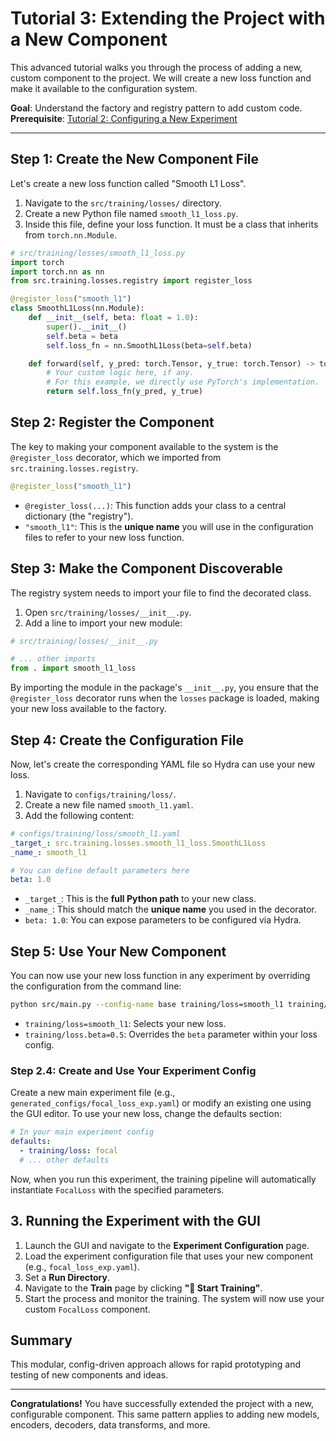 # Tutorial 3: Extending the Project with a New Component

This advanced tutorial walks you through the process of adding a new, custom component
to the project. We will create a new loss function and make it available to the
configuration system.

**Goal**: Understand the factory and registry pattern to add custom code.
**Prerequisite**: [Tutorial 2: Configuring a New Experiment](02_custom_experiment.md)

---

## Step 1: Create the New Component File

Let's create a new loss function called "Smooth L1 Loss".

1. Navigate to the `src/training/losses/` directory.
2. Create a new Python file named `smooth_l1_loss.py`.
3. Inside this file, define your loss function. It must be a class that inherits
    from `torch.nn.Module`.

```python
# src/training/losses/smooth_l1_loss.py
import torch
import torch.nn as nn
from src.training.losses.registry import register_loss

@register_loss("smooth_l1")
class SmoothL1Loss(nn.Module):
    def __init__(self, beta: float = 1.0):
        super().__init__()
        self.beta = beta
        self.loss_fn = nn.SmoothL1Loss(beta=self.beta)

    def forward(self, y_pred: torch.Tensor, y_true: torch.Tensor) -> torch.Tensor:
        # Your custom logic here, if any.
        # For this example, we directly use PyTorch's implementation.
        return self.loss_fn(y_pred, y_true)
```

## Step 2: Register the Component

The key to making your component available to the system is the `@register_loss`
decorator, which we imported from `src.training.losses.registry`.

```python
@register_loss("smooth_l1")
```

- `@register_loss(...)`: This function adds your class to a central dictionary (the "registry").
- `"smooth_l1"`: This is the **unique name** you will use in the configuration files
    to refer to your new loss function.

## Step 3: Make the Component Discoverable

The registry system needs to import your file to find the decorated class.

1. Open `src/training/losses/__init__.py`.
2. Add a line to import your new module:

```python
# src/training/losses/__init__.py

# ... other imports
from . import smooth_l1_loss
```

By importing the module in the package's `__init__.py`, you ensure that the
`@register_loss` decorator runs when the `losses` package is loaded, making your
new loss available to the factory.

## Step 4: Create the Configuration File

Now, let's create the corresponding YAML file so Hydra can use your new loss.

1. Navigate to `configs/training/loss/`.
2. Create a new file named `smooth_l1.yaml`.
3. Add the following content:

```yaml
# configs/training/loss/smooth_l1.yaml
_target_: src.training.losses.smooth_l1_loss.SmoothL1Loss
_name_: smooth_l1

# You can define default parameters here
beta: 1.0
```

- `_target_`: This is the **full Python path** to your new class.
- `_name_`: This should match the **unique name** you used in the decorator.
- `beta: 1.0`: You can expose parameters to be configured via Hydra.

## Step 5: Use Your New Component

You can now use your new loss function in any experiment by overriding the
configuration from the command line:

```bash
python src/main.py --config-name base training/loss=smooth_l1 training/loss.beta=0.5
```

- `training/loss=smooth_l1`: Selects your new loss.
- `training/loss.beta=0.5`: Overrides the `beta` parameter within your loss config.

### Step 2.4: Create and Use Your Experiment Config

Create a new main experiment file (e.g., `generated_configs/focal_loss_exp.yaml`) or
modify an existing one using the GUI editor. To use your new loss, change
the defaults section:

```yaml
# In your main experiment config
defaults:
  - training/loss: focal
  # ... other defaults
```

Now, when you run this experiment, the training pipeline will automatically
instantiate `FocalLoss` with the specified parameters.

## 3. Running the Experiment with the GUI

1. Launch the GUI and navigate to the **Experiment Configuration** page.
2. Load the experiment configuration file that uses your new component (e.g.,
    `focal_loss_exp.yaml`).
3. Set a **Run Directory**.
4. Navigate to the **Train** page by clicking **"🚀 Start Training"**.
5. Start the process and monitor the training. The system will now use your
    custom `FocalLoss` component.

## Summary

This modular, config-driven approach allows for rapid prototyping and testing of
new components and ideas.

---

**Congratulations!** You have successfully extended the project with a new,
configurable component. This same pattern applies to adding new models, encoders,
decoders, data transforms, and more.
